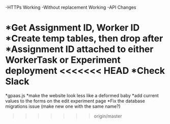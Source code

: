 -HTTPs Working
-Without replacement Working
-API Changes

*Get Assignment ID, Worker ID
*Create temp tables, then drop after
*Assignment ID attached to either WorkerTask or Experiment deployment
<<<<<<< HEAD
*Check Slack 
=======

*gpaas.js
*make the website look less like a deformed baby
*add current values to the forms on the edit experiment page
*Fix the database migrations issue (make new one with the same name?)
>>>>>>> origin/master
